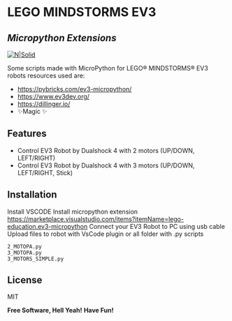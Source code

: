 # LEGO MINDSTORMS EV3
## _Micropython Extensions_

[![N|Solid](https://pybricks.com/ev3-micropython/_static/lego-education-logo-small.png)](https://pybricks.com/ev3-micropython/_static/lego-education-logo-small.png)


Some scripts made with MicroPython for LEGO® MINDSTORMS® EV3 robots
resources used are:

- https://pybricks.com/ev3-micropython/
- https://www.ev3dev.org/
- https://dillinger.io/
- ✨Magic ✨

## Features

- Control EV3 Robot by Dualshock 4 with 2 motors (UP/DOWN, LEFT/RIGHT)
- Control EV3 Robot by Dualshock 4 with 3 motors (UP/DOWN, LEFT/RIGHT, Stick)


## Installation

Install VSCODE
Install micropython extension https://marketplace.visualstudio.com/items?itemName=lego-education.ev3-micropython
Connect your EV3 Robot to PC using usb cable
Upload files to robot with VsCode plugin
or all folder with .py scripts
```
2_MOTOPA.py
3_MOTOPA.py
3_MOTORS_SIMPLE.py
```

## License

MIT

**Free Software, Hell Yeah!**
**Have Fun!**
